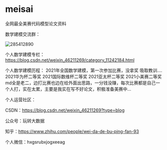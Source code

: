 # meisai
全网最全美赛代码模型论文资料

数学建模交流群：


![285412890](https://user-images.githubusercontent.com/62045791/152969456-1dd64854-823b-4343-8f00-e5d9f8a15548.png)

个人数学建模专栏：https://blog.csdn.net/weixin_46211269/category_11242184.html

个人数学建模历程：
2021年全国数学建模，第一次参加比赛，没拿奖
吸取教训....
2021华为杯二等奖
2021国际数维杯二等奖
2021亚太杯二等奖
2021小美赛二等奖
md全是老二，边打比赛也边在给外面出思路，一分钱没赚，每次比赛都是自己一个人打，实在太累，主要是我实在写不好论文，积极准备美赛中...

个人运营社区：

CSDN：https://blog.csdn.net/weixin_46211269?type=blog

公众号：玩转大数据

知乎：https://www.zhihu.com/people/wei-da-de-bu-ping-fan-93

个人微信：hxgsrubxjogxeeag
